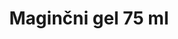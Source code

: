 ---
layout: product
title: "Maginčni gel 75 ml"
price: "950" 
desc: "Gel za popravku četkica"
img_path: "/assets/img/ABT114.jpg"
brand: "Abteilung 502"
available: false
special_offer: false
new: false
soon: false
cat: "050000"
subcat: "050500"
subsubcat: "00"
sifra: "ABT114"
---